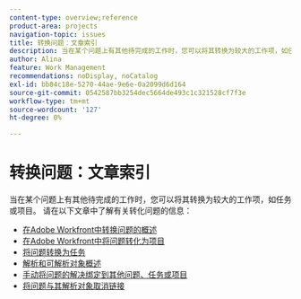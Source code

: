 ```yaml
---
content-type: overview;reference
product-area: projects
navigation-topic: issues
title: 转换问题：文章索引
description: 当在某个问题上有其他待完成的工作时，您可以将其转换为较大的工作项，如任务或项目。 请在以下文章中了解有关转化问题的信息。
author: Alina
feature: Work Management
recommendations: noDisplay, noCatalog
exl-id: bb84c18e-5270-44ae-9e6e-0a2099d6d164
source-git-commit: 0542587bb3254dec5664de493c1c321528cf7f3e
workflow-type: tm+mt
source-wordcount: '127'
ht-degree: 0%

---
```


# 转换问题：文章索引

<!--Audited: 08/2025-->

当在某个问题上有其他待完成的工作时，您可以将其转换为较大的工作项，如任务或项目。 请在以下文章中了解有关转化问题的信息：

* [在Adobe Workfront中转换问题的概述](../../../manage-work/issues/convert-issues/convert-issues.md)
* [在Adobe Workfront中将问题转化为项目](../../../manage-work/issues/convert-issues/convert-issue-to-project.md)
* [将问题转换为任务](../../../manage-work/issues/convert-issues/convert-issue-to-task.md)
* [解析和可解析对象概述](../../../manage-work/issues/convert-issues/resolving-and-resolvable-objects.md)
* [手动将问题的解决绑定到其他问题、任务或项目](../../../manage-work/issues/convert-issues/manually-tie-resolution-of-issue-to-ptis.md)
* [将问题与其解析对象取消链接](../../../manage-work/issues/convert-issues/unlink-issues-from-resolvable-objects.md)
